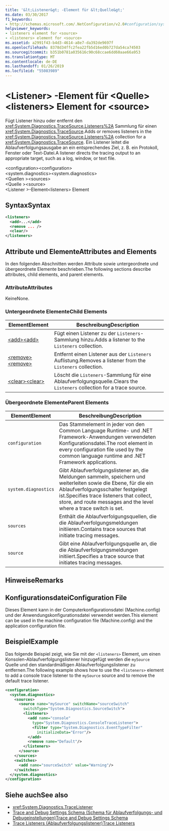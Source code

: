 ```yaml
---
title: '&lt;Listener&gt; -Element für &lt;Quelle&gt;'
ms.date: 03/30/2017
f1_keywords:
- http://schemas.microsoft.com/.NetConfiguration/v2.0#configuration/system.diagnostics/sources/source/listeners
helpviewer_keywords:
- listeners element for <source>
- <listeners> element for <source>
ms.assetid: a2991f43-b4d3-4614-a8e7-da392de9697f
ms.openlocfilehash: 8378d34ffc2fea22fb5d16ed0b727da54ca74503
ms.sourcegitcommit: b351b0781a035616c90c68ccae6dd60aae66a953
ms.translationtype: MT
ms.contentlocale: de-DE
ms.lasthandoff: 01/26/2019
ms.locfileid: "55083989"
---
```

# <a name="ltlistenersgt-element-for-ltsourcegt"></a><span data-ttu-id="027c6-102">&lt;Listener&gt; -Element für &lt;Quelle&gt;</span><span class="sxs-lookup"><span data-stu-id="027c6-102">&lt;listeners&gt; Element for &lt;source&gt;</span></span>
<span data-ttu-id="027c6-103">Fügt Listener hinzu oder entfernt den <xref:System.Diagnostics.TraceSource.Listeners%2A> Sammlung für einen <xref:System.Diagnostics.TraceSource>.</span><span class="sxs-lookup"><span data-stu-id="027c6-103">Adds or removes listeners in the <xref:System.Diagnostics.TraceSource.Listeners%2A> collection for a <xref:System.Diagnostics.TraceSource>.</span></span> <span data-ttu-id="027c6-104">Ein Listener leitet die Ablaufverfolgungsausgabe an ein entsprechendes Ziel, z. B. ein Protokoll, Fenster oder Text-Datei.</span><span class="sxs-lookup"><span data-stu-id="027c6-104">A listener directs the tracing output to an appropriate target, such as a log, window, or text file.</span></span>  
  
 <span data-ttu-id="027c6-105">\<configuration></span><span class="sxs-lookup"><span data-stu-id="027c6-105">\<configuration></span></span>  
<span data-ttu-id="027c6-106">\<system.diagnostics></span><span class="sxs-lookup"><span data-stu-id="027c6-106">\<system.diagnostics></span></span>  
<span data-ttu-id="027c6-107">\<Quellen ></span><span class="sxs-lookup"><span data-stu-id="027c6-107">\<sources></span></span>  
<span data-ttu-id="027c6-108">\<Quelle ></span><span class="sxs-lookup"><span data-stu-id="027c6-108">\<source></span></span>  
<span data-ttu-id="027c6-109">\<Listener >-Element</span><span class="sxs-lookup"><span data-stu-id="027c6-109">\<listeners> Element</span></span>  
  
## <a name="syntax"></a><span data-ttu-id="027c6-110">Syntax</span><span class="sxs-lookup"><span data-stu-id="027c6-110">Syntax</span></span>  
  
```xml  
<listeners>   
  <add>...</add>  
  <remove ... />  
  <clear/>  
</listeners>  
```  
  
## <a name="attributes-and-elements"></a><span data-ttu-id="027c6-111">Attribute und Elemente</span><span class="sxs-lookup"><span data-stu-id="027c6-111">Attributes and Elements</span></span>  
 <span data-ttu-id="027c6-112">In den folgenden Abschnitten werden Attribute sowie untergeordnete und übergeordnete Elemente beschrieben.</span><span class="sxs-lookup"><span data-stu-id="027c6-112">The following sections describe attributes, child elements, and parent elements.</span></span>  
  
### <a name="attributes"></a><span data-ttu-id="027c6-113">Attribute</span><span class="sxs-lookup"><span data-stu-id="027c6-113">Attributes</span></span>  
 <span data-ttu-id="027c6-114">Keine</span><span class="sxs-lookup"><span data-stu-id="027c6-114">None.</span></span>  
  
### <a name="child-elements"></a><span data-ttu-id="027c6-115">Untergeordnete Elemente</span><span class="sxs-lookup"><span data-stu-id="027c6-115">Child Elements</span></span>  
  
|<span data-ttu-id="027c6-116">Element</span><span class="sxs-lookup"><span data-stu-id="027c6-116">Element</span></span>|<span data-ttu-id="027c6-117">Beschreibung</span><span class="sxs-lookup"><span data-stu-id="027c6-117">Description</span></span>|  
|-------------|-----------------|  
|[<span data-ttu-id="027c6-118">\<add></span><span class="sxs-lookup"><span data-stu-id="027c6-118">\<add></span></span>](../../../../../docs/framework/configure-apps/file-schema/trace-debug/add-element-for-listeners-for-source.md)|<span data-ttu-id="027c6-119">Fügt einen Listener zu der `Listeners`-Sammlung hinzu.</span><span class="sxs-lookup"><span data-stu-id="027c6-119">Adds a listener to the `Listeners` collection.</span></span>|  
|[<span data-ttu-id="027c6-120">\<remove></span><span class="sxs-lookup"><span data-stu-id="027c6-120">\<remove></span></span>](../../../../../docs/framework/configure-apps/file-schema/trace-debug/remove-element-for-listeners-for-source.md)|<span data-ttu-id="027c6-121">Entfernt einen Listener aus der `Listeners` Auflistung.</span><span class="sxs-lookup"><span data-stu-id="027c6-121">Removes a listener from the `Listeners` collection.</span></span>|  
|[<span data-ttu-id="027c6-122">\<clear></span><span class="sxs-lookup"><span data-stu-id="027c6-122">\<clear></span></span>](../../../../../docs/framework/configure-apps/file-schema/trace-debug/clear-element-for-listeners-for-source.md)|<span data-ttu-id="027c6-123">Löscht die `Listeners`-Sammlung für eine Ablaufverfolgungsquelle.</span><span class="sxs-lookup"><span data-stu-id="027c6-123">Clears the `Listeners` collection for a trace source.</span></span>|  
  
### <a name="parent-elements"></a><span data-ttu-id="027c6-124">Übergeordnete Elemente</span><span class="sxs-lookup"><span data-stu-id="027c6-124">Parent Elements</span></span>  
  
|<span data-ttu-id="027c6-125">Element</span><span class="sxs-lookup"><span data-stu-id="027c6-125">Element</span></span>|<span data-ttu-id="027c6-126">Beschreibung</span><span class="sxs-lookup"><span data-stu-id="027c6-126">Description</span></span>|  
|-------------|-----------------|  
|`configuration`|<span data-ttu-id="027c6-127">Das Stammelement in jeder von den Common Language Runtime- und .NET Framework-Anwendungen verwendeten Konfigurationsdatei.</span><span class="sxs-lookup"><span data-stu-id="027c6-127">The root element in every configuration file used by the common language runtime and .NET Framework applications.</span></span>|  
|`system.diagnostics`|<span data-ttu-id="027c6-128">Gibt Ablaufverfolgungslistener an, die Meldungen sammeln, speichern und weiterleiten sowie die Ebene, für die ein Ablaufverfolgungsschalter festgelegt ist.</span><span class="sxs-lookup"><span data-stu-id="027c6-128">Specifies trace listeners that collect, store, and route messages and the level where a trace switch is set.</span></span>|  
|`sources`|<span data-ttu-id="027c6-129">Enthält die Ablaufverfolgungsquellen, die die Ablaufverfolgungsmeldungen initiieren.</span><span class="sxs-lookup"><span data-stu-id="027c6-129">Contains trace sources that initiate tracing messages.</span></span>|  
|`source`|<span data-ttu-id="027c6-130">Gibt eine Ablaufverfolgungsquelle an, die die Ablaufverfolgungsmeldungen initiiert.</span><span class="sxs-lookup"><span data-stu-id="027c6-130">Specifies a trace source that initiates tracing messages.</span></span>|  
  
## <a name="remarks"></a><span data-ttu-id="027c6-131">Hinweise</span><span class="sxs-lookup"><span data-stu-id="027c6-131">Remarks</span></span>  
  
## <a name="configuration-file"></a><span data-ttu-id="027c6-132">Konfigurationsdatei</span><span class="sxs-lookup"><span data-stu-id="027c6-132">Configuration File</span></span>  
 <span data-ttu-id="027c6-133">Dieses Element kann in der Computerkonfigurationsdatei (Machine.config) und der Anwendungskonfigurationsdatei verwendet werden.</span><span class="sxs-lookup"><span data-stu-id="027c6-133">This element can be used in the machine configuration file (Machine.config) and the application configuration file.</span></span>  
  
## <a name="example"></a><span data-ttu-id="027c6-134">Beispiel</span><span class="sxs-lookup"><span data-stu-id="027c6-134">Example</span></span>  
 <span data-ttu-id="027c6-135">Das folgende Beispiel zeigt, wie Sie mit der `<listeners>` Element, um einen Konsolen-Ablaufverfolgungslistener hinzugefügt werden die `mySource` Quelle und den standardmäßigen Ablaufverfolgungslistener zu entfernen.</span><span class="sxs-lookup"><span data-stu-id="027c6-135">The following example shows how to use the `<listeners>` element to add a console trace listener to the `mySource` source and to remove the default trace listener.</span></span>  
  
```xml  
<configuration>  
  <system.diagnostics>  
    <sources>  
      <source name="mySource" switchName="sourceSwitch"   
        switchType="System.Diagnostics.SourceSwitch">  
        <listeners>  
          <add name="console"   
            type="System.Diagnostics.ConsoleTraceListener">  
            <filter type="System.Diagnostics.EventTypeFilter"   
              initializeData="Error"/>  
          </add>  
          <remove name="Default"/>  
        </listeners>  
      </source>  
    </sources>  
    <switches>  
      <add name="sourceSwitch" value="Warning"/>  
    </switches>  
  </system.diagnostics>  
</configuration>  
```  
  
## <a name="see-also"></a><span data-ttu-id="027c6-136">Siehe auch</span><span class="sxs-lookup"><span data-stu-id="027c6-136">See also</span></span>
- <xref:System.Diagnostics.TraceListener>
- [<span data-ttu-id="027c6-137">Trace and Debug Settings Schema (Schema für Ablaufverfolgungs- und Debugeinstellungen)</span><span class="sxs-lookup"><span data-stu-id="027c6-137">Trace and Debug Settings Schema</span></span>](../../../../../docs/framework/configure-apps/file-schema/trace-debug/index.md)
- [<span data-ttu-id="027c6-138">Trace Listeners (Ablaufverfolgungslistener)</span><span class="sxs-lookup"><span data-stu-id="027c6-138">Trace Listeners</span></span>](../../../../../docs/framework/debug-trace-profile/trace-listeners.md)
